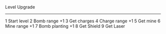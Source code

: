 Level Upgrade
----- -------
1     Start level
2     Bomb range +1
3     Get charges
4     Charge range +1
5     Get mine
6     Mine range +1
7     Bomb planting +1
8     Get Shield
9     Get Laser
